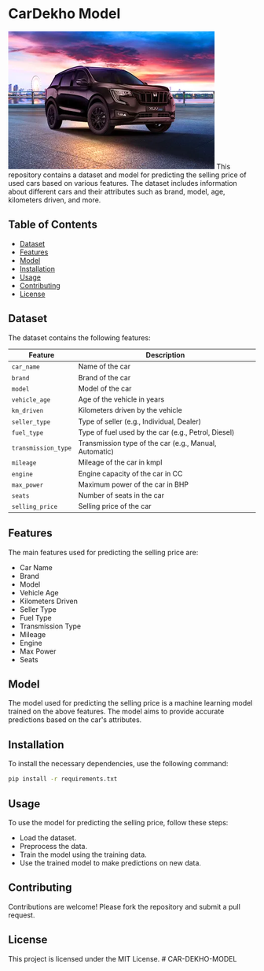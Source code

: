 # CarDekho Model

![car dekho model](car.png)
This repository contains a dataset and model for predicting the selling price of used cars based on various features. The dataset includes information about different cars and their attributes such as brand, model, age, kilometers driven, and more.

## Table of Contents

- [Dataset](#dataset)
- [Features](#features)
- [Model](#model)
- [Installation](#installation)
- [Usage](#usage)
- [Contributing](#contributing)
- [License](#license)

## Dataset

The dataset contains the following features:

| Feature             | Description                                        |
|---------------------|----------------------------------------------------|
| `car_name`          | Name of the car                                    |
| `brand`             | Brand of the car                                   |
| `model`             | Model of the car                                   |
| `vehicle_age`       | Age of the vehicle in years                        |
| `km_driven`         | Kilometers driven by the vehicle                   |
| `seller_type`       | Type of seller (e.g., Individual, Dealer)          |
| `fuel_type`         | Type of fuel used by the car (e.g., Petrol, Diesel)|
| `transmission_type` | Transmission type of the car (e.g., Manual, Automatic)|
| `mileage`           | Mileage of the car in kmpl                         |
| `engine`            | Engine capacity of the car in CC                   |
| `max_power`         | Maximum power of the car in BHP                    |
| `seats`             | Number of seats in the car                         |
| `selling_price`     | Selling price of the car                           |

## Features

The main features used for predicting the selling price are:

- Car Name
- Brand
- Model
- Vehicle Age
- Kilometers Driven
- Seller Type
- Fuel Type
- Transmission Type
- Mileage
- Engine
- Max Power
- Seats

## Model

The model used for predicting the selling price is a machine learning model trained on the above features. The model aims to provide accurate predictions based on the car's attributes.

## Installation

To install the necessary dependencies, use the following command:

```bash
pip install -r requirements.txt
```

## Usage
To use the model for predicting the selling price, follow these steps:

- Load the dataset.
- Preprocess the data.
- Train the model using the training data.
- Use the trained model to make predictions on new data.

## Contributing
Contributions are welcome! Please fork the repository and submit a pull request.

## License
This project is licensed under the MIT License. #   C A R - D E K H O - M O D E L 
 
 